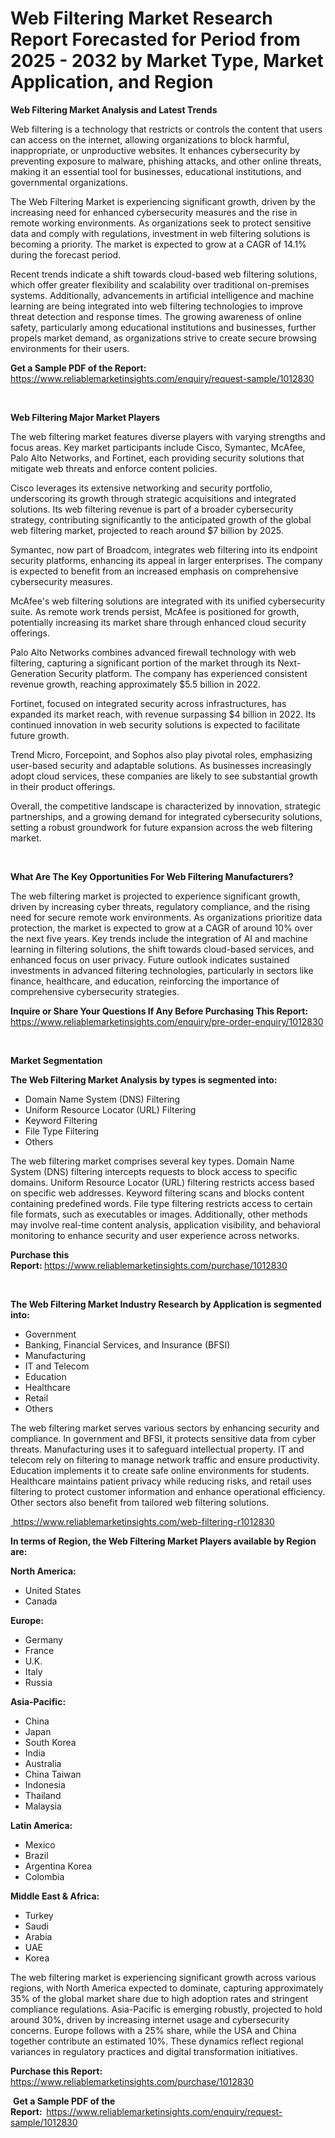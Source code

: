 <p><h1>Web Filtering Market Research Report Forecasted for Period from 2025 -  2032 by Market Type, Market Application, and Region</h1></p><p><strong>Web Filtering Market Analysis and Latest Trends</strong></p>
<p><p>Web filtering is a technology that restricts or controls the content that users can access on the internet, allowing organizations to block harmful, inappropriate, or unproductive websites. It enhances cybersecurity by preventing exposure to malware, phishing attacks, and other online threats, making it an essential tool for businesses, educational institutions, and governmental organizations.</p><p>The Web Filtering Market is experiencing significant growth, driven by the increasing need for enhanced cybersecurity measures and the rise in remote working environments. As organizations seek to protect sensitive data and comply with regulations, investment in web filtering solutions is becoming a priority. The market is expected to grow at a CAGR of 14.1% during the forecast period. </p><p>Recent trends indicate a shift towards cloud-based web filtering solutions, which offer greater flexibility and scalability over traditional on-premises systems. Additionally, advancements in artificial intelligence and machine learning are being integrated into web filtering technologies to improve threat detection and response times. The growing awareness of online safety, particularly among educational institutions and businesses, further propels market demand, as organizations strive to create secure browsing environments for their users.</p></p>
<p><strong>Get a Sample PDF of the Report:&nbsp;</strong> <a href="https://www.reliablemarketinsights.com/enquiry/request-sample/1012830?utm_campaign=2232&utm_medium=2&utm_source=Github&utm_content=ia&utm_term=17042025&utm_id=web-filtering">https://www.reliablemarketinsights.com/enquiry/request-sample/1012830</a></p>
<p>&nbsp;</p>
<p><strong>Web Filtering Major Market Players</strong></p>
<p><p>The web filtering market features diverse players with varying strengths and focus areas. Key market participants include Cisco, Symantec, McAfee, Palo Alto Networks, and Fortinet, each providing security solutions that mitigate web threats and enforce content policies.</p><p>Cisco leverages its extensive networking and security portfolio, underscoring its growth through strategic acquisitions and integrated solutions. Its web filtering revenue is part of a broader cybersecurity strategy, contributing significantly to the anticipated growth of the global web filtering market, projected to reach around $7 billion by 2025.</p><p>Symantec, now part of Broadcom, integrates web filtering into its endpoint security platforms, enhancing its appeal in larger enterprises. The company is expected to benefit from an increased emphasis on comprehensive cybersecurity measures.</p><p>McAfee's web filtering solutions are integrated with its unified cybersecurity suite. As remote work trends persist, McAfee is positioned for growth, potentially increasing its market share through enhanced cloud security offerings.</p><p>Palo Alto Networks combines advanced firewall technology with web filtering, capturing a significant portion of the market through its Next-Generation Security platform. The company has experienced consistent revenue growth, reaching approximately $5.5 billion in 2022.</p><p>Fortinet, focused on integrated security across infrastructures, has expanded its market reach, with revenue surpassing $4 billion in 2022. Its continued innovation in web security solutions is expected to facilitate future growth.</p><p>Trend Micro, Forcepoint, and Sophos also play pivotal roles, emphasizing user-based security and adaptable solutions. As businesses increasingly adopt cloud services, these companies are likely to see substantial growth in their product offerings.</p><p>Overall, the competitive landscape is characterized by innovation, strategic partnerships, and a growing demand for integrated cybersecurity solutions, setting a robust groundwork for future expansion across the web filtering market.</p></p>
<p>&nbsp;</p>
<p><strong>What Are The Key Opportunities For Web Filtering Manufacturers?</strong></p>
<p><p>The web filtering market is projected to experience significant growth, driven by increasing cyber threats, regulatory compliance, and the rising need for secure remote work environments. As organizations prioritize data protection, the market is expected to grow at a CAGR of around 10% over the next five years. Key trends include the integration of AI and machine learning in filtering solutions, the shift towards cloud-based services, and enhanced focus on user privacy. Future outlook indicates sustained investments in advanced filtering technologies, particularly in sectors like finance, healthcare, and education, reinforcing the importance of comprehensive cybersecurity strategies.</p></p>
<p><strong>Inquire or Share Your Questions If Any Before Purchasing This Report:</strong> <a href="https://www.reliablemarketinsights.com/enquiry/pre-order-enquiry/1012830?utm_campaign=2232&utm_medium=2&utm_source=Github&utm_content=ia&utm_term=17042025&utm_id=web-filtering">https://www.reliablemarketinsights.com/enquiry/pre-order-enquiry/1012830</a></p>
<p>&nbsp;</p>
<p><strong>Market Segmentation</strong></p>
<p><strong>The Web Filtering Market Analysis by types is segmented into:</strong></p>
<p><ul><li>Domain Name System (DNS) Filtering</li><li>Uniform Resource Locator (URL) Filtering</li><li>Keyword Filtering</li><li>File Type Filtering</li><li>Others</li></ul></p>
<p><p>The web filtering market comprises several key types. Domain Name System (DNS) filtering intercepts requests to block access to specific domains. Uniform Resource Locator (URL) filtering restricts access based on specific web addresses. Keyword filtering scans and blocks content containing predefined words. File type filtering restricts access to certain file formats, such as executables or images. Additionally, other methods may involve real-time content analysis, application visibility, and behavioral monitoring to enhance security and user experience across networks.</p></p>
<p><strong>Purchase this Report:&nbsp;</strong><a href="https://www.reliablemarketinsights.com/purchase/1012830?utm_campaign=2232&utm_medium=2&utm_source=Github&utm_content=ia&utm_term=17042025&utm_id=web-filtering">https://www.reliablemarketinsights.com/purchase/1012830</a></p>
<p>&nbsp;</p>
<p><strong>The Web Filtering Market Industry Research by Application is segmented into:</strong></p>
<p><ul><li>Government</li><li>Banking, Financial Services, and Insurance (BFSI)</li><li>Manufacturing</li><li>IT and Telecom</li><li>Education</li><li>Healthcare</li><li>Retail</li><li>Others</li></ul></p>
<p><p>The web filtering market serves various sectors by enhancing security and compliance. In government and BFSI, it protects sensitive data from cyber threats. Manufacturing uses it to safeguard intellectual property. IT and telecom rely on filtering to manage network traffic and ensure productivity. Education implements it to create safe online environments for students. Healthcare maintains patient privacy while reducing risks, and retail uses filtering to protect customer information and enhance operational efficiency. Other sectors also benefit from tailored web filtering solutions.</p></p>
<p><a href="https://www.reliablemarketinsights.com/web-filtering-r1012830?utm_campaign=2232&utm_medium=2&utm_source=Github&utm_content=ia&utm_term=17042025&utm_id=web-filtering">&nbsp;https://www.reliablemarketinsights.com/web-filtering-r1012830</a></p>
<p><strong>In terms of Region, the Web Filtering Market Players available by Region are:</strong></p>
<p>
    <p> <strong> North America: </strong>
        <ul>
            <li>United States</li>
            <li>Canada</li>
        </ul>
        </p> 
    <p> <strong> Europe: </strong>
        <ul>
            <li>Germany</li>
            <li>France</li>
            <li>U.K.</li>
            <li>Italy</li>
            <li>Russia</li>
        </ul>
        </p> 
    <p> <strong> Asia-Pacific: </strong>
        <ul>
            <li>China</li>
            <li>Japan</li>
            <li>South Korea</li>
            <li>India</li>
            <li>Australia</li>
            <li>China Taiwan</li>
            <li>Indonesia</li>
            <li>Thailand</li>
            <li>Malaysia</li>
        </ul>
        </p> 
    <p> <strong> Latin America: </strong>
        <ul>
            <li>Mexico</li>
            <li>Brazil</li>
            <li>Argentina Korea</li>
            <li>Colombia</li>
        </ul>
        </p> 
    <p> <strong> Middle East & Africa: </strong>
        <ul>
            <li>Turkey</li>
            <li>Saudi</li>
            <li>Arabia</li>
            <li>UAE</li>
            <li>Korea</li>
        </ul>
    </p>
    </p>
<p><p>The web filtering market is experiencing significant growth across various regions, with North America expected to dominate, capturing approximately 35% of the global market share due to high adoption rates and stringent compliance regulations. Asia-Pacific is emerging robustly, projected to hold around 30%, driven by increasing internet usage and cybersecurity concerns. Europe follows with a 25% share, while the USA and China together contribute an estimated 10%. These dynamics reflect regional variances in regulatory practices and digital transformation initiatives.</p></p>
<p><strong>Purchase this Report: </strong><a href="https://www.reliablemarketinsights.com/purchase/1012830?utm_campaign=2232&utm_medium=2&utm_source=Github&utm_content=ia&utm_term=17042025&utm_id=web-filtering">https://www.reliablemarketinsights.com/purchase/1012830</a></p>
<p>&nbsp;<strong>Get a Sample PDF of the Report:&nbsp;&nbsp;</strong><a href="https://www.reliablemarketinsights.com/enquiry/request-sample/1012830?utm_campaign=2232&utm_medium=2&utm_source=Github&utm_content=ia&utm_term=17042025&utm_id=web-filtering">https://www.reliablemarketinsights.com/enquiry/request-sample/1012830</a></p>
<p><strong></strong></p>
<p><p></p><p></p><p></p></p>